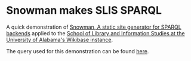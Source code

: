# Snowman makes SLIS SPARQL

A quick demonstration of [Snowman, A static site generator for SPARQL backends](https://github.com/glaciers-in-archives/snowman) applied to the [School of Library and Information Studies at the University of Alabama's Wikibase instance](https://wikibase.slis.ua.edu/wiki/Main_Page).

The query used for this demonstration can be found [here](https://wikibase.slis.ua.edu/sparql/#%23%20Touchdown%20passes%20involving%20Jalen%20Hurts%20for%20plays%20over%2025%20yards%0APREFIX%20schema%3A%20%3Chttp%3A%2F%2Fschema.org%2F%3E%0ASELECT%20%3FGameLabel%20%3FTextual_Description_of_Play_Outcome%20%3FLinkToPlay%20%3FYardage_Resulting_from_Play_Outcome%20%3FLinkToDataPageForPlay%0AWHERE%20%7B%0A%20%20%3FLinkToDataPageForPlay%20wdt%3AP17%20wd%3AQ8%3B%20%20%23Is%20a%20play%0A%20%20%20%20%20%20%20%20wdt%3AP21%2a%20wd%3AQ281%3B%20%23%202017%20Alabama%20football%20season%0A%20%20%20%20%20%20%20%20wdt%3AP16%20wd%3AQ35%3B%20%20%23Touchdown%20pass%20play%0A%20%20%20%20%20%20%20%20wdt%3AP64%20wd%3AQ1355%3B%20%20%20%20%20%20%20%20%20%20%20%20%20%20%20%20%20%0A%20%20%20%20%20%20%20%20wdt%3AP38%20%3Fplays__statYardage.%20%23%20Yardage%20gain%0A%20%20%3FLinkToPlay%20schema%3Aabout%20%3FLinkToDataPageForPlay.%0A%20%20%20%20%20%20%20%20%20%20FILTER%28%3Fplays__statYardage%20%3E%3D%2025%29.%20%20%23Yardage%20gained%20%3E%3D%2025%0A%20%20SERVICE%20wikibase%3Alabel%20%7B%20bd%3AserviceParam%20wikibase%3Alanguage%20%22%5BAUTO_LANGUAGE%5D%2Cen%22.%20%7D%0A%20%20OPTIONAL%20%7B%20%3FLinkToDataPageForPlay%20wdt%3AP20%20%3FTextual_Description_of_Play_Outcome.%20%7D%0A%20%20OPTIONAL%20%7B%20%3FLinkToDataPageForPlay%20wdt%3AP38%20%3FYardage_Resulting_from_Play_Outcome.%20%7D%0A%20%20OPTIONAL%20%7B%20%3FLinkToDataPageForPlay%20wdt%3AP39%20%3FGame.%20%7D%0A%7D%0ALIMIT%20100).
